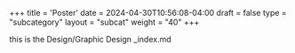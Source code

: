 +++
title = 'Poster'
date = 2024-04-30T10:56:08-04:00
draft = false
type = "subcategory"
layout = "subcat"
weight = "40"
+++

this is the Design/Graphic Design _index.md